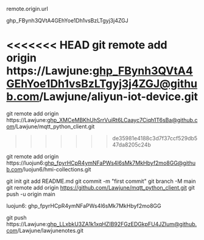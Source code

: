 remote.origin.url

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

<<<<<<< HEAD
git remote add origin https://Lawjune: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@github.com/Lawjune/aliyun-iot-device.git
=======

git remote add origin https://Lawjune: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@github.com/Lawjune/mqtt_python_client.git

> > > > > > > de35981e4188c3d7f37ccf529db547da8205c24b

git remote add origin https://luojun6: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@github.com/luojun6/hmi-collections.git

git init
git add README.md
git commit -m "first commit"
git branch -M main
git remote add origin https://github.com/Lawjune/mqtt_python_client.git
git push -u origin main

luojun6: 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


git push https://Lawjune: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@github.com/Lawjune/lawjunenotes.git